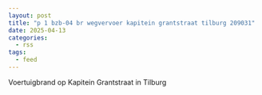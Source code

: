 ```yaml
---
layout: post
title: "p 1 bzb-04 br wegvervoer kapitein grantstraat tilburg 209031"
date: 2025-04-13
categories: 
  - rss
tags: 
  - feed
---
```


Voertuigbrand op Kapitein Grantstraat in Tilburg

